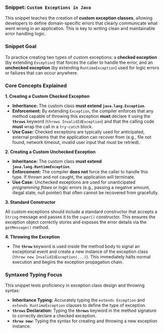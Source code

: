 ### Snippet: `Custom Exceptions in Java`

This snippet teaches the creation of **custom exception classes**, allowing developers to define domain-specific errors that clearly communicate what went wrong in an application. This is key to writing clean and maintainable error handling logic.

### Snippet Goal

To practice creating two types of custom exceptions: a **checked exception** (by extending `Exception`) that forces the caller to handle the error, and an **unchecked exception** (by extending `RuntimeException`) used for logic errors or failures that can occur anywhere.

### Core Concepts Explained

**1. Creating a Custom Checked Exception**

* **Inheritance:** The custom class **must extend `java.lang.Exception`**.
* **Enforcement:** By extending `Exception`, the compiler enforces that any method capable of throwing this exception **must** declare it using the **`throws`** keyword (`throws InvalidIdException`) and that the calling code **must** wrap the call in a `try-catch` block.
* **Use Case:** Checked exceptions are typically used for anticipated, external problems that the application can recover from (e.g., file not found, network timeout, invalid user input that must be retried).

**2. Creating a Custom Unchecked Exception**

* **Inheritance:** The custom class **must extend `java.lang.RuntimeException`**.
* **Enforcement:** The compiler **does not** force the caller to handle this type. If thrown and not caught, the application will terminate.
* **Use Case:** Unchecked exceptions are used for unanticipated *programming flaws* or logic errors (e.g., passing a negative amount, illegal state, null pointer) that often cannot be recovered from gracefully.

**3. Standard Constructor**

All custom exceptions should include a standard constructor that accepts a `String` message and passes it to the `super()` constructor. This ensures the exception object correctly stores and exposes the error details via the `getMessage()` method.

**4. Throwing the Exception**

* The **`throw`** keyword is used inside the method body to signal an exceptional event and create a new instance of the exception class (`throw new InvalidIdException(...)`). This immediately halts normal execution and begins the exception propagation chain.

### Syntaxed Typing Focus

This snippet tests proficiency in exception class design and throwing syntax:

* **Inheritance Typing:** Accurately typing the `extends Exception` and `extends RuntimeException` clauses to define the type of exception.
* **`throws` Declaration:** Typing the **`throws`** keyword in the method signature to correctly declare a checked exception.
* **`throw new`:** Typing the syntax for creating and throwing a new exception instance.